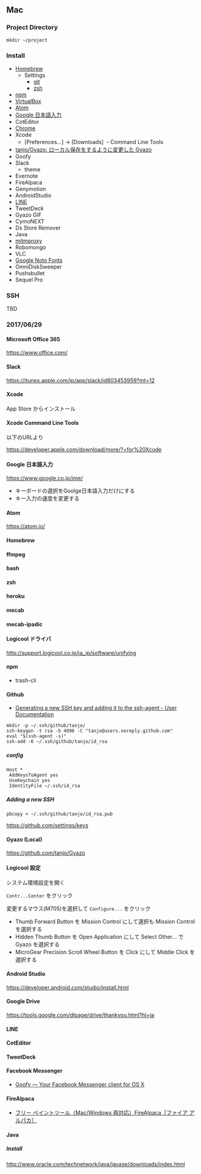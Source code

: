 ## Mac

### Project Directory

```
mkdir ~/project
```

### Install

- [Homebrew](homebrew/README.md)
  - Settings
    - [git](git/README.md)
    - [zsh](zsh/README.md)
- [npm](npm/README.md)
- [VirtualBox](http://www.oracle.com/technetwork/server-storage/virtualbox/downloads/index.html)
- [Atom](https://atom.io/)
- [Google 日本語入力](https://www.google.co.jp/ime/)
- CotEditor
- [Chrome](https://www.google.co.jp/chrome/)
- Xcode
  - [Preferences...] -> [Downloads] ・Command Line Tools
- [tanjo/Gyazo: ローカル保存をするように変更した Gyazo](https://github.com/tanjo/Gyazo)
- Goofy
- Slack
  - theme
- Evernote
- FireAlpaca
- Genymotion
- AndroidStudio
- [LINE](http://line.me/ja/download)
- TweetDeck
- Gyazo GIF
- CymoNEXT
- Ds Store Remover
- Java
- [mitmproxy](https://mitmproxy.org/)
- Robomongo
- VLC
- [Google Noto Fonts](http://www.google.com/get/noto/)
- OmniDiskSweeper
- Pushsbullet
- Sequel Pro

### SSH

TBD

### 2017/06/29

#### Microsoft Office 365

https://www.office.com/

#### Slack

https://itunes.apple.com/jp/app/slack/id803453959?mt=12

#### Xcode

App Store からインストール

#### Xcode Command Line Tools

以下のURLより

https://developer.apple.com/download/more/?=for%20Xcode

#### Google 日本語入力

https://www.google.co.jp/ime/

- キーボードの選択をGoolge日本語入力だけにする
- キー入力の速度を変更する

#### Atom

https://atom.io/

#### Homebrew

#### ffmpeg

#### bash

#### zsh

#### heroku

#### mecab

#### mecab-ipadic

#### Logicool ドライバ

http://support.logicool.co.jp/ja_jp/software/unifying

#### npm

- trash-cli

#### Github

- [Generating a new SSH key and adding it to the ssh\-agent \- User Documentation](https://help.github.com/articles/generating-a-new-ssh-key-and-adding-it-to-the-ssh-agent/)

```
mkdir -p ~/.ssh/github/tanjo/
ssh-keygen -t rsa -b 4096 -C "tanjo@users.noreply.github.com"
eval "$(ssh-agent -s)"
ssh-add -K ~/.ssh/github/tanjo/id_rsa
```

##### config

```
Host *
 AddKeysToAgent yes
 UseKeychain yes
 IdentityFile ~/.ssh/id_rsa
```

##### Adding a new SSH

```
pbcopy < ~/.ssh/github/tanjo/id_rsa.pub
```

https://github.com/settings/keys

#### Gyazo (Local)

https://github.com/tanjo/Gyazo

#### Logicool 設定

システム環境設定を開く

`Contr...Center` をクリック

変更するマウス(M705)を選択して `Configure...` をクリック

- Thumb Forward Button を Mission Control にして選択も Mission Control を選択する
- Hidden Thumb Button を Open Application にして Select Other... で Gyazo を選択する
- MicroGear Precision Scroll Wheel Button を Click にして Middle Click を選択する

#### Android Studio

https://developer.android.com/studio/install.html

#### Google Drive

https://tools.google.com/dlpage/drive/thankyou.html?hl=ja

#### LINE

#### CotEditor

#### TweetDeck

#### Facebook Messenger

- [Goofy — Your Facebook Messenger client for OS X](http://www.goofyapp.com/)

#### FireAlpaca

- [フリー ペイントツール（Mac/Windows 両対応）FireAlpaca［ファイア アルパカ］](http://firealpaca.com/ja/)

#### Java

##### Install

http://www.oracle.com/technetwork/java/javase/downloads/index.html
